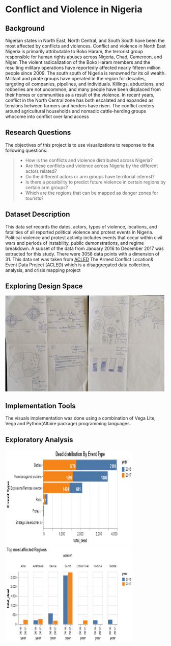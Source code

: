 # Conflict and Violence in Nigeria
## Background
Nigerian states in North East, North Central, and South South have been the most affected by conflicts and violences. Conflict and violence in North East Nigeria is primarily attributable to Boko Haram, the terrorist group responsible for human rights abuses across Nigeria, Chad, Cameroon, and Niger. The violent radicalization of the Boko Haram members and the resulting military operations have reportedly affected nearly fifteen million people since 2009. The south south of Nigeria is renowned for its oil wealth. Militant and pirate groups have operated in the region for decades, targeting oil companies, pipelines, and individuals. Killings, abductions, and robberies are not uncommon, and many people have been displaced from their homes or communities as a result of the violence. In recent years, conflict in the North Central zone has both escalated and expanded as tensions between farmers and herders have risen. The conflict centers around agricultural households and nomadic cattle-herding groups whocome into conflict over land access

## Research Questions
The objectives of this project is to use visualizations to response to the following questions:
 > - How is the conflicts and violence distributed across Nigeria?
 > - Are these conflicts and violence across Nigeria by the different actors related?
 > - Do the different actors or arm groups have territorial interest?
 > - Is there a possibility to predict future violence in certain regions by certain arm groups?
 > -  Which are the regions that can be mapped as danger zones for tourists? 
 
## Dataset Description
This data set records the dates, actors, types of violence, locations, and fatalities of all reported political violence and protest events in Nigeria. Political violence and protest activity includes events that occur within civil wars and periods of instability, public demonstrations, and regime breakdown. A subset of the data from January 2016 to December 2017 was extracted for this study. There were 3058 data points with a dimension of 31. This data set was taken from [ACLED](https://www.acleddata.com/data/.) The Armed Conflict Location& Event Data Project (ACLED) which is a disaggregated data collection, analysis, and crisis mapping project

## Exploring Design Space
<img  src="./pics/Design Space.jpg" alt="drawing" height = 300 width="500"/>

## Implementation Tools
The visuals implementation was done using a combination of Vega Lite, Vega and Python(Altaire package) programming languages.

## Exploratory Analysis
<img  src="./pics/visualization (2).png" alt="drawing" height = 300 width="400"/>   <img  src="./pics/visualization.png" alt="drawing" height = 300 width="400"/>
